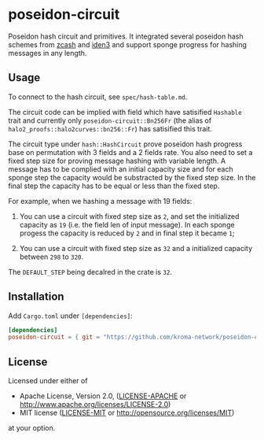 # poseidon-circuit

Poseidon hash circuit and primitives. It integrated several poseidon hash schemes from [zcash](https://github.com/zcash/halo2/tree/main/halo2_gadgets/src/poseidon) and [iden3](https://github.com/iden3/go-iden3-crypto/tree/master/poseidon) and support sponge progress for hashing messages in any length.


## Usage

To connect to the hash circuit, see `spec/hash-table.md`.

The circuit code can be implied with field which have satisified `Hashable` trait and currently only `poseidon-circuit::Bn256Fr` (the alias of `halo2_proofs::halo2curves::bn256::Fr`) has satisified this trait.

The circuit type under `hash::HashCircuit` prove poseidon hash progress base on permutation with 3 fields and a 2 fields rate. You also need to set a fixed step size for proving message hashing with variable length. A message has to be complied with an initial capacity size and for each sponge step the capacity would be substracted by the fixed step size. In the final step the capacity has to be equal or less than the fixed step.

For example, when we hashing a message with 19 fields:

1. You can use a circuit with fixed step size as `2`, and set the initialized capacity as `19` (i.e. the field len of input message). In each sponge progess the capacity is reduced by `2` and in final step it became `1`;

2. You can use a circuit with fixed step size as `32` and a initialized capacity between `298` to `320`.

The `DEFAULT_STEP` being decalred in the crate is `32`.


## Installation

Add `Cargo.toml` under `[dependencies]`:

```toml
[dependencies]
poseidon-circuit = { git = "https://github.com/kroma-network/poseidon-circuit.git" }
```

## License

Licensed under either of

- Apache License, Version 2.0, ([LICENSE-APACHE](LICENSE-APACHE) or http://www.apache.org/licenses/LICENSE-2.0)
- MIT license ([LICENSE-MIT](LICENSE-MIT) or http://opensource.org/licenses/MIT)

at your option.
